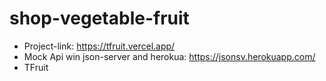 # shop-vegetable-fruit

* Project-link: https://tfruit.vercel.app/
* Mock Api win json-server and herokua: https://jsonsv.herokuapp.com/
* TFruit